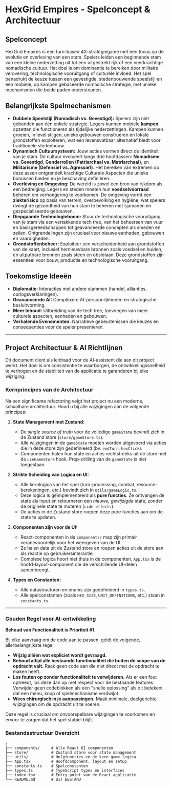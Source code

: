 # HexGrid Empires - Spelconcept & Architectuur

## Spelconcept
HexGrid Empires is een turn-based 4X-strategiegame met een focus op de evolutie en overleving van een stam. Spelers leiden een beginnende stam van een kleine nederzetting uit tot een uitgestrekt rijk of een veerkrachtige nomadische cultuur. Het doel is om dominantie te bereiken door militaire verovering, technologische vooruitgang of culturele invloed. Het spel benadrukt de keuze tussen een gevestigde, stedenbouwende speelstijl en een mobiele, op kampen gebaseerde nomadische strategie, met unieke mechanismen die beide paden ondersteunen.

## Belangrijkste Spelmechanismen
- **Dubbele Speelstijl (Nomadisch vs. Gevestigd):** Spelers zijn niet gebonden aan één enkele strategie. Legers kunnen mobiele **kampen** opzetten die functioneren als tijdelijke nederzettingen. Kampen kunnen groeien, in level stijgen, unieke gebouwen construeren en lokale grondstoffen exploiteren, wat een levensvatbaar alternatief biedt voor traditionele stedenbouw.
- **Dynamisch Cultuursysteem:** Jouw acties vormen direct de identiteit van je stam. De cultuur evolueert langs drie hoofdassen: **Nomadisme vs. Gevestigd**, **Genderrollen (Patriarchaal vs. Matriarchaal)**, en **Militarisme (Defensief vs. Agressief)**. Het bereiken van extremen op deze assen ontgrendelt krachtige Culturele Aspecten die unieke bonussen bieden en je beschaving definiëren.
- **Overleving en Omgeving:** De wereld is zowel een bron van rijkdom als een bedreiging. Legers en steden moeten hun **voedselvoorraad** beheren om verhongering te voorkomen. De omgeving vormt een **ziekterisico** op basis van terrein, overbevolking en hygiëne, wat spelers dwingt de gezondheid van hun stam te beheren met sjamanen en gespecialiseerde gebouwen.
- **Diepgaande Technologieboom:** Stuur de technologische vooruitgang van je stam via een vertakkende tech tree, van het beheersen van vuur en basisgereedschappen tot geavanceerde concepten als smeden en zeilen. Ontgrendelingen zijn cruciaal voor nieuwe eenheden, gebouwen en vaardigheden.
- **Grondstoffenbeheer:** Exploiteer een verscheidenheid aan grondstoffen van de kaart, inclusief hernieuwbare bronnen zoals voedsel en huiden, en uitputbare bronnen zoals steen en obsidiaan. Deze grondstoffen zijn essentieel voor bouw, productie en technologische vooruitgang.

## Toekomstige Ideeën
- **Diplomatie:** Interacties met andere stammen (handel, allianties, oorlogsverklaringen).
- **Geavanceerde AI:** Complexere AI-persoonlijkheden en strategische besluitvorming.
- **Meer Inhoud:** Uitbreiding van de tech tree, toevoegen van meer culturele aspecten, eenheden en gebouwen.
- **Verhalende Evenementen:** Narratieve gebeurtenissen die keuzes en consequenties voor de speler presenteren.

---

## Project Architectuur & AI Richtlijnen

Dit document dient als leidraad voor de AI-assistent die aan dit project werkt. Het doel is om consistentie te waarborgen, de ontwikkelingssnelheid te verhogen en de stabiliteit van de applicatie te garanderen bij elke wijziging.

### Kernprincipes van de Architectuur

Na een significante refactoring volgt het project nu een moderne, schaalbare architectuur. Houd u bij alle wijzigingen aan de volgende principes:

1.  **State Management met Zustand:**
    *   De *single source of truth* voor de volledige `gameState` bevindt zich in de Zustand store (`store/gameStore.ts`).
    *   Alle wijzigingen in de `gameState` moeten worden uitgevoerd via acties die in deze store zijn gedefinieerd (bv. `endTurn`, `hexClick`).
    *   Componenten halen hun state en acties rechtstreeks uit de store met de `useGameStore` hook. Prop-drilling van de `gameState` is niet toegestaan.

2.  **Strikte Scheiding van Logica en UI:**
    *   Alle kernlogica van het spel (turn-processing, combat, resource-berekeningen, etc.) bevindt zich in `utils/gameLogic.ts`.
    *   Deze logica is geïmplementeerd als **pure functies**. Ze ontvangen de state als input en retourneren een *nieuwe, gewijzigde* state, zonder de originele state te muteren (`side effects`).
    *   De acties in de Zustand store roepen deze pure functies aan om de state te updaten.

3.  **Componenten zijn voor de UI:**
    *   React-componenten in de `components/` map zijn primair verantwoordelijk voor het weergeven van de UI.
    *   Ze halen data uit de Zustand store en roepen acties uit de store aan als reactie op gebruikersinteractie.
    *   Complexe logica hoort niet thuis in de componenten. `App.tsx` is de hoofd-layout-component die de verschillende UI-delen samenbrengt.

4.  **Types en Constanten:**
    *   Alle datastructuren en enums zijn gedefinieerd in `types.ts`.
    *   Alle spelconstanten (zoals `HEX_SIZE`, `UNIT_DEFINITIONS`, etc.) staan in `constants.ts`.

---

### Gouden Regel voor AI-ontwikkeling

**Behoud van Functionaliteit is Prioriteit #1.**

Bij elke aanvraag om de code aan te passen, geldt de volgende, allerbelangrijkste regel:

*   **Wijzig alléén wat expliciet wordt gevraagd.**
*   **Behoud altijd alle bestaande functionaliteit die buiten de scope van de opdracht valt.** Raak geen code aan die niet direct met de opdracht te maken heeft.
*   **Los fouten op zonder functionaliteit te verwijderen.** Als er een fout optreedt, los deze dan op met respect voor de bestaande features. Verwijder geen codeblokken als een "snelle oplossing" als dit betekent dat een menu, knop of spelmechanisme verdwijnt.
*   **Wees chirurgisch in je aanpassingen.** Maak minimale, doelgerichte wijzigingen om de opdracht uit te voeren.

Deze regel is cruciaal om onvoorspelbare wijzigingen te voorkomen en ervoor te zorgen dat het spel stabiel blijft.

### Bestandsstructuur Overzicht

```
/
├── components/     # Alle React UI componenten
├── store/          # Zustand store voor state management
├── utils/          # Hulpfuncties en de kern game-logica
├── App.tsx         # Hoofdcomponent, layout en setup
├── constants.ts    # Spelconstanten
├── types.ts        # TypeScript types en interfaces
├── index.tsx       # Entry point van de React applicatie
└── README.md       # DIT BESTAND
```
